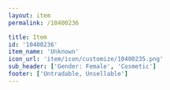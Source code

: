 ```yaml
---
layout: item
permalink: /10400236

title: Item
id: '10400236'
item_name: 'Unknown'
icon_url: 'item/icon/customize/10400235.png'
sub_header: ['Gender: Female', 'Cosmetic']
footer: ['Untradable, Unsellable']
---
```

